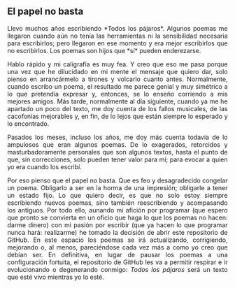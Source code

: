 ## El papel no basta

<div align="justify">
Llevo muchos años escribiendo *Todos los pájaros*. Algunos poemas me llegaron cuando aún no tenía las herramientas ni la sensibilidad necesaria para escribirlos; pero llegaron en ese momento y era mejor escribirlos que no escribirlos. Los poemas son hijos que *sí* pueden enderezarse.

Hablo rápido y mi caligrafía es muy fea. Y creo que eso me pasa porque una vez que he dilucidado en mi mente el mensaje que quiero dar, solo pienso en arrancármelo a tirones y volcarlo cuanto antes. Normalmente, cuando escribo un poema, el resultado me parece genial y muy simétrico a lo que pretendía expresar y, entonces, se lo enseño corriendo a mis mejores amigos. Más tarde, normalmente al día siguiente, cuando ya me he apartado un poco del texto, me doy cuenta de los fallos musicales, de las cacofonías mejorables y, en fin, de lo lejos que están siempre lo esperado y lo encontrado.

Pasados los meses, incluso los años, me doy más cuenta todavía de lo ampulosos que eran algunos poemas. De lo exagerados, retorcidos y masturbadoramente personales que son algunos textos, hasta el punto de que, sin correcciones, solo pueden tener valor para mí; para evocar a quien yo era cuando los escribí.

Por eso pienso que el papel no basta. Que es feo y desagradecido congelar un poema. Obligarlo a ser en la horma de una impresión; obligarle a tener un estado fijo. Lo que quiero decir, es que no solo estoy siempre escribiendo nuevos poemas, sino también reescribiendo y acompasando los antiguos. Por todo ello, aunando mi afición por programar (que espero que pronto se convierta en un oficio que haga lo que los poemas no hacen: darme dinero) con mi pasión por escribir (que ya hacen lo que programar nunca hará: realizarme) he tomado la decisión de abrir este repositorio de GitHub. En este espacio los poemas se irá actualizando, corrigiendo, mejorando o, al menos, pareciéndose cada vez más a como yo creo que debían ser. En definitiva, en lugar de pausar los poemas a una configuración fortuita, el repositorio de GitHub les va a permitir respirar e ir evolucionando o degenerando conmigo: *Todos los pájaros* será un texto que esté vivo mientras yo lo esté.
</div>
